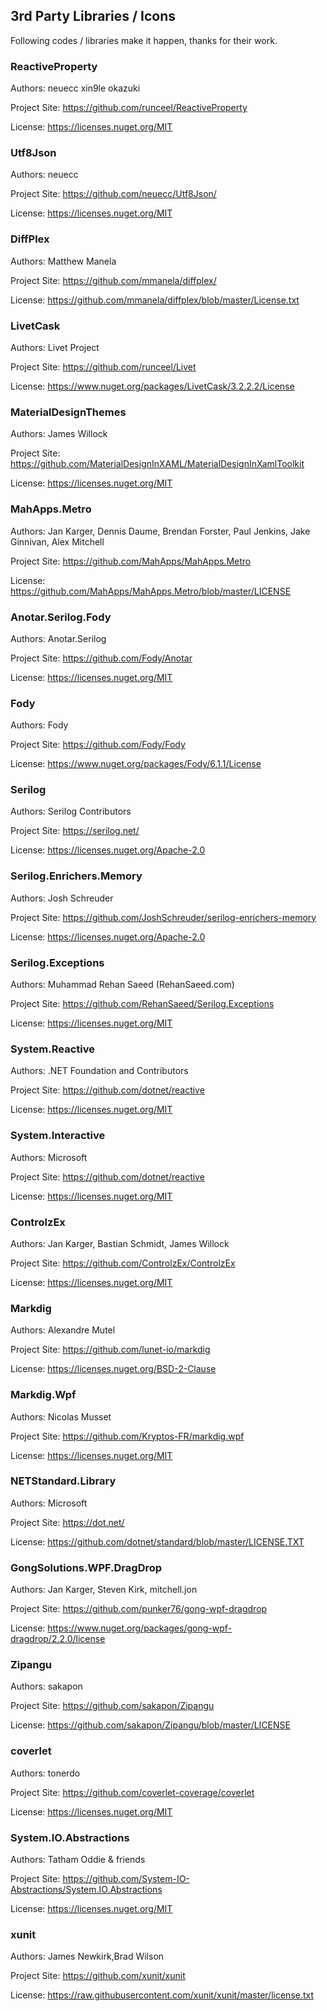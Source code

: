 ﻿## 3rd Party Libraries / Icons

Following codes / libraries make it happen, thanks for their work.

### ReactiveProperty

Authors: neuecc xin9le okazuki

Project Site: https://github.com/runceel/ReactiveProperty

License: https://licenses.nuget.org/MIT

### Utf8Json

Authors: neuecc

Project Site: https://github.com/neuecc/Utf8Json/

License: https://licenses.nuget.org/MIT

### DiffPlex

Authors: Matthew Manela

Project Site: https://github.com/mmanela/diffplex/

License: https://github.com/mmanela/diffplex/blob/master/License.txt

### LivetCask

Authors: Livet Project

Project Site: https://github.com/runceel/Livet

License: https://www.nuget.org/packages/LivetCask/3.2.2.2/License

### MaterialDesignThemes

Authors: James Willock

Project Site: https://github.com/MaterialDesignInXAML/MaterialDesignInXamlToolkit

License: https://licenses.nuget.org/MIT

### MahApps.Metro

Authors: Jan Karger, Dennis Daume, Brendan Forster, Paul Jenkins, Jake Ginnivan, Alex Mitchell

Project Site: https://github.com/MahApps/MahApps.Metro

License: https://github.com/MahApps/MahApps.Metro/blob/master/LICENSE

### Anotar.Serilog.Fody

Authors: Anotar.Serilog

Project Site: https://github.com/Fody/Anotar

License: https://licenses.nuget.org/MIT

### Fody

Authors: Fody

Project Site: https://github.com/Fody/Fody

License: https://www.nuget.org/packages/Fody/6.1.1/License

### Serilog                    

Authors: Serilog Contributors

Project Site: https://serilog.net/

License: https://licenses.nuget.org/Apache-2.0

### Serilog.Enrichers.Memory

Authors: Josh Schreuder

Project Site: https://github.com/JoshSchreuder/serilog-enrichers-memory

License: https://licenses.nuget.org/Apache-2.0

### Serilog.Exceptions

Authors: Muhammad Rehan Saeed (RehanSaeed.com)

Project Site: https://github.com/RehanSaeed/Serilog.Exceptions

License: https://licenses.nuget.org/MIT

### System.Reactive

Authors: .NET Foundation and Contributors

Project Site: https://github.com/dotnet/reactive

License: https://licenses.nuget.org/MIT

### System.Interactive

Authors: Microsoft

Project Site: https://github.com/dotnet/reactive

License: https://licenses.nuget.org/MIT

### ControlzEx

Authors: Jan Karger, Bastian Schmidt, James Willock

Project Site: https://github.com/ControlzEx/ControlzEx

License: https://licenses.nuget.org/MIT

### Markdig

Authors: Alexandre Mutel

Project Site: https://github.com/lunet-io/markdig

License: https://licenses.nuget.org/BSD-2-Clause

### Markdig.Wpf

Authors: Nicolas Musset

Project Site: https://github.com/Kryptos-FR/markdig.wpf

License: https://licenses.nuget.org/MIT

### NETStandard.Library

Authors: Microsoft

Project Site: https://dot.net/

License: https://github.com/dotnet/standard/blob/master/LICENSE.TXT

### GongSolutions.WPF.DragDrop

Authors: Jan Karger, Steven Kirk, mitchell.jon

Project Site: https://github.com/punker76/gong-wpf-dragdrop

License: https://www.nuget.org/packages/gong-wpf-dragdrop/2.2.0/license

### Zipangu 

Authors: sakapon

Project Site: https://github.com/sakapon/Zipangu

License: https://github.com/sakapon/Zipangu/blob/master/LICENSE


### coverlet

Authors: tonerdo

Project Site: https://github.com/coverlet-coverage/coverlet

License: https://licenses.nuget.org/MIT


### System.IO.Abstractions

Authors: Tatham Oddie & friends

Project Site: https://github.com/System-IO-Abstractions/System.IO.Abstractions

License: https://licenses.nuget.org/MIT


### xunit

Authors: James Newkirk,Brad Wilson

Project Site: https://github.com/xunit/xunit

License: https://raw.githubusercontent.com/xunit/xunit/master/license.txt
